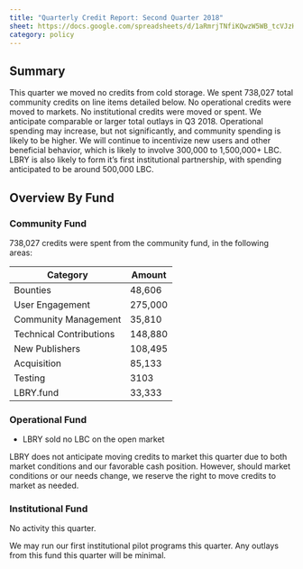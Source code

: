 ```yaml
---
title: "Quarterly Credit Report: Second Quarter 2018"
sheet: https://docs.google.com/spreadsheets/d/1aRmrjTNfiKQwzW5WB_tcVJzHR-UXrCz6vHpINMfTVWs/edit?usp=sharing
category: policy
---
```

## Summary
This quarter we moved no credits from cold storage.  We spent 738,027 total community credits on line items detailed below. No operational credits were moved to markets. No institutional credits were moved or spent.
We anticipate comparable or larger total outlays in Q3 2018. Operational spending may increase, but not significantly, and community spending is likely to be higher. We will continue to incentivize new users and other beneficial behavior, which is likely to involve 300,000 to 1,500,000+ LBC. LBRY is also likely to form it’s first institutional partnership, with spending anticipated to be around 500,000 LBC.

## Overview By Fund

### Community Fund

738,027 credits were spent from the community fund, in the following areas:

| Category | Amount |
|---|---|
| Bounties | 48,606 |
| User Engagement | 275,000 |
| Community Management | 35,810 |
| Technical Contributions | 148,880 |
| New Publishers | 108,495 |
| Acquisition | 85,133 |
| Testing | 3103 |
| LBRY.fund | 33,333 |

### Operational Fund

* LBRY sold no LBC on the open market

LBRY does not anticipate moving credits to market this quarter due to both market conditions and our favorable cash position. However, should market conditions or our needs change, we reserve the right to move credits to market as needed.


### Institutional Fund

No activity this quarter.

We may run our first institutional pilot programs this quarter. Any outlays from this fund this quarter will be minimal.
